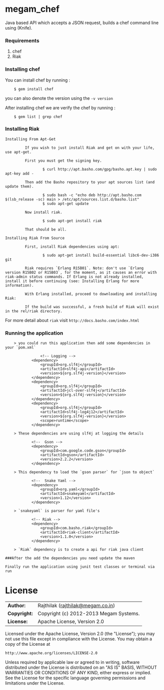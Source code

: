 megam_chef
==========

Java based API which accepts a JSON request, builds a chef command line using (Knife).

### Requirements

1. chef
2. Riak

### Installing chef

   You can install chef by running :
   
		$ gem install chef 
         
   you can also denote the version using the `-v version`
   
   After installing chef we are verify the chef by running :
   
   		$ gem list | grep chef

### Installing Riak

    Installing From Apt-Get

             If you wish to just install Riak and get on with your life, use apt-get.

             First you must get the signing key.

                     $ curl http://apt.basho.com/gpg/basho.apt.key | sudo apt-key add -

             Then add the Basho repository to your apt sources list (and update them).

                     $ sudo bash -c "echo deb http://apt.basho.com $(lsb_release -sc) main > /etc/apt/sources.list.d/basho.list"
                     $ sudo apt-get update

             Now install riak.

                     $ sudo apt-get install riak

             That should be all.
             
    Installing Riak From Source

             First, install Riak dependencies using apt:

                     $ sudo apt-get install build-essential libc6-dev-i386 git

             Riak requires `Erlang R15B01`. Note: don't use `Erlang version R15B02 or R15B03`, for the moment, as it causes an error with riak-admin status commands. If Erlang is not already installed, install it before continuing (see: Installing Erlang for more information).

             With Erlang installed, proceed to downloading and installing Riak:

             If the build was successful, a fresh build of Riak will exist in the rel/riak directory.
             
For more detail about `riak` visit `http://docs.basho.com/index.html`
     
### Running the application

		> you could run this application then add some dependencies in your `pom.xml`
		
					<!-- Logging -->
				<dependency>
					<groupId>org.slf4j</groupId>
					<artifactId>slf4j-api</artifactId>
					<version>${org.slf4j-version}</version>
				</dependency>
				<dependency>
					<groupId>org.slf4j</groupId>
					<artifactId>jcl-over-slf4j</artifactId>
					<version>${org.slf4j-version}</version>
				</dependency>
				<dependency>
					<groupId>org.slf4j</groupId>
					<artifactId>slf4j-log4j12</artifactId>
					<version>${org.slf4j-version}</version>
					<scope>runtime</scope>
				</dependency>
				
		> These dependencies are using slf4j at logging the details
		
				<!--  Gson -->
				<dependency>
					<groupId>com.google.code.gson</groupId>
					<artifactId>gson</artifactId>
					<version>2.2.2</version>
				</dependency>   
				
		> This dependency to load the `gson parser` for `json to object`
		
				<!--  Snake Yaml -->
				<dependency>
					<groupId>org.yaml</groupId>
					<artifactId>snakeyaml</artifactId>
					<version>1.12</version>
				</dependency>  
				
		> `snakeyaml` is parser for yaml file's
		
				<!-- Riak -->
				<dependency>
					<groupId>com.basho.riak</groupId>
					<artifactId>riak-client</artifactId>
					<version>1.1.0</version>
				</dependency>
				
		> `Riak` dependency is to create a api for riak java client
		
	###After the add the dependencies you need update the maven 
	
`Finally run the application using junit test classes or terminal via run` 
	
# License


|                      |                                          |
|:---------------------|:-----------------------------------------|
| **Author:**          | Rajthilak (<rajthilak@megam.co.in>)
| **Copyright:**       | Copyright (c) 2012-2013 Megam Systems.
| **License:**         | Apache License, Version 2.0

Licensed under the Apache License, Version 2.0 (the "License");
you may not use this file except in compliance with the License.
You may obtain a copy of the License at

    http://www.apache.org/licenses/LICENSE-2.0

Unless required by applicable law or agreed to in writing, software
distributed under the License is distributed on an "AS IS" BASIS,
WITHOUT WARRANTIES OR CONDITIONS OF ANY KIND, either express or implied.
See the License for the specific language governing permissions and
limitations under the License.

